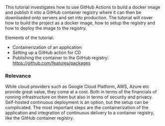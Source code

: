 This tutorial investigates how to use GitHub Actions to build a docker image and publish it into a GitHub container registry where it can then be downloaded onto servers and set into production. The tutorial will cover how to build the project as a docker image, how to setup the registry and how to deploy the image to the registry.

Elements of the tutorial:

- Containerization of an application
- Setting up a GitHub action for CD
- Publishing the container to the GitHub registry: https://github.com/features/packages

### Relevance

While cloud providers such as Google Cloud Platform, AWS, Azure etc provide great value, they come at a cost. Both in terms of the financials of running infrastructure on them but also in terms of security and privacy. Self-hosted continuous deployment is an option, but the setup can be complicated. The most important steps are the containerization of the application and integration of continuous delivery to a container registry, like the GitHub container registry.
